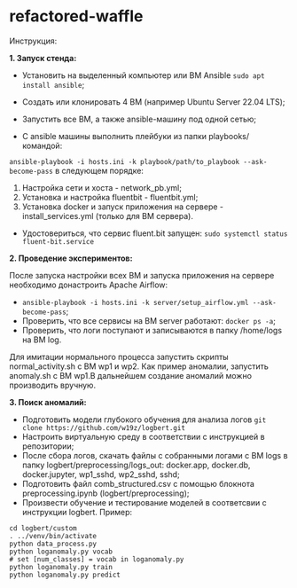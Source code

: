 # refactored-waffle


Инструкция:

<strong>1. Запуск стенда:</strong>

- Установить на выделенный компьютер или ВМ Ansible `sudo apt install ansible`;

- Создать или клонировать 4 ВМ (например Ubuntu Server 22.04 LTS);

- Запустить все ВМ, а также ansible-машину под одной сетью;

- С ansible машины выполнить плейбуки из папки playbooks/ командой: 

`ansible-playbook -i hosts.ini -k playbook/path/to_playbook --ask-become-pass` в следующем порядке: 

1. Настройка сети и хоста - network_pb.yml; 
2. Установка и настройка fluentbit - fluentbit.yml;
3. Установка docker и запуск приложения на сервере - install_services.yml (только для ВМ сервера).

- Удостовериться, что сервис fluent.bit запущен: `sudo systemctl status fluent-bit.service`

<strong>2. Проведение экспериментов:</strong>

После запуска настройки всех ВМ и запуска приложения на сервере необходимо донастроить Apache Airflow:

- `ansible-playbook -i hosts.ini -k server/setup_airflow.yml --ask-become-pass`;
- Проверить, что все сервисы на ВМ server работают: `docker ps -a`;
- Проверить, что логи поступают и записываются в папку /home/logs на ВМ log.

Для имитации нормального процесса запустить скрипты normal_activity.sh с ВМ wp1 и wp2. Как пример аномалии, запустить anomaly.sh с ВМ wp1.В дальнейшем создание аномалий можно производить вручную.

<strong>3. Поиск аномалий:</strong>

- Подготовить модели глубокого обучения для анализа логов `git clone https://github.com/w19z/logbert.git`
- Настроить виртуальную среду в соответствии с инструкцией в репозитории;
- После сбора логов, скачать файлы с собранными логами с ВМ logs в папку logbert/preprocessing/logs_out: docker.app, docker.db, docker.jupyter, wp1_sshd, wp2_sshd, sshd;
- Подготовить файл comb_structured.csv с помощью блокнота preprocessing.ipynb (logbert/preprocessing);
- Произвести обучение и тестирование моделей в соответсвии с инструкции logbert.
Пример:
```
cd logbert/custom
. ../venv/bin/activate
python data_process.py
python loganomaly.py vocab
# set [num_classes] = vocab in loganomaly.py
python loganomaly.py train
python loganomaly.py predict
```




